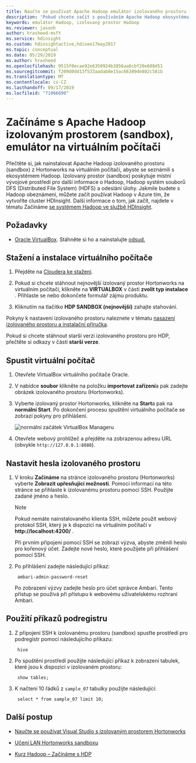 ```yaml
---
title: Naučte se používat Apache Hadoop emulátor izolovaného prostoru (sandbox) – Azure HDInsight
description: 'Pokud chcete začít s používáním Apache Hadoop ekosystému, můžete nastavit izolovaný prostor Hadoop z Hortonworks na virtuálním počítači Azure. '
keywords: emulátor Hadoop, izolovaný prostor Hadoop
ms.reviewer: jasonh
author: hrasheed-msft
ms.service: hdinsight
ms.custom: hdinsightactive,hdiseo17may2017
ms.topic: conceptual
ms.date: 05/29/2019
ms.author: hrasheed
ms.openlocfilehash: 9515f0ecae92e6350924b3856aa6cbf20e608d51
ms.sourcegitcommit: f209d0dd13f533aadab8e15ac66389de802c581b
ms.translationtype: MT
ms.contentlocale: cs-CZ
ms.lasthandoff: 09/17/2019
ms.locfileid: "71066690"
---
```

# <a name="get-started-with-an-apache-hadoop-sandbox-an-emulator-on-a-virtual-machine"></a>Začínáme s Apache Hadoop izolovaným prostorem (sandbox), emulátor na virtuálním počítači

Přečtěte si, jak nainstalovat Apache Hadoop izolovaného prostoru (sandbox) z Hortonworks na virtuálním počítači, abyste se seznámili s ekosystémem Hadoop. Izolovaný prostor (sandbox) poskytuje místní vývojové prostředí pro další informace o Hadoop, Hadoop systém souborů DFS (Distributed File System) (HDFS) a odeslání úlohy. Jakmile budete s Hadoop obeznámeni, můžete začít používat Hadoop v Azure tím, že vytvoříte cluster HDInsight. Další informace o tom, jak začít, najdete v tématu Začínáme [se systémem Hadoop ve službě HDInsight](apache-hadoop-linux-tutorial-get-started.md).

## <a name="prerequisites"></a>Požadavky

* [Oracle VirtualBox](https://www.virtualbox.org/). Stáhněte si ho a nainstalujte [odsud.](https://www.virtualbox.org/wiki/Downloads)

## <a name="download-and-install-the-virtual-machine"></a>Stažení a instalace virtuálního počítače

1. Přejděte na [Cloudera ke stažení](https://www.cloudera.com/downloads/hortonworks-sandbox/hdp.html).

1. Pokud si chcete stáhnout nejnovější izolovaný prostor Hortonworks na virtuálním počítači, klikněte na **VIRTUALBOX** v části **zvolit typ instalace** . Přihlaste se nebo dokončete formulář zájmu produktu.

1. Kliknutím na tlačítko **HDP SANDBOX (nejnovější)** zahajte stahování.

Pokyny k nastavení izolovaného prostoru naleznete v tématu [nasazení izolovaného prostoru a instalační příručka](https://hortonworks.com/tutorial/sandbox-deployment-and-install-guide/section/1/).

Pokud si chcete stáhnout starší verzi izolovaného prostoru pro HDP, přečtěte si odkazy v části **starší verze**.

## <a name="start-the-virtual-machine"></a>Spustit virtuální počítač

1. Otevřete VirtualBox virtuálního počítače Oracle.
1. V nabídce **soubor** klikněte na položku **importovat zařízení**a pak zadejte obrázek izolovaného prostoru (Hortonworks).
1. Vyberte izolovaný prostor Hortonworks, klikněte na **Start**a pak na **normální Start**. Po dokončení procesu spuštění virtuálního počítače se zobrazí pokyny pro přihlášení.

    ![normální začátek VirtualBox Manageru](./media/apache-hadoop-emulator-get-started/virtualbox-normal-start.png)

1. Otevřete webový prohlížeč a přejděte na zobrazenou adresu URL (obvykle `http://127.0.0.1:8888`).

## <a name="set-sandbox-passwords"></a>Nastavit hesla izolovaného prostoru

1. V kroku **Začínáme** na stránce izolovaného prostoru (Hortonworks) vyberte **Zobrazit upřesňující možnosti**. Pomocí informací na této stránce se přihlaste k izolovanému prostoru pomocí SSH. Použijte zadané jméno a heslo.

   > [!NOTE]
   > Pokud nemáte nainstalovaného klienta SSH, můžete použít webový protokol SSH, který je k dispozici na virtuálním počítači v **http://localhost:4200/** .

    Při prvním připojení pomocí SSH se zobrazí výzva, abyste změnili heslo pro kořenový účet. Zadejte nové heslo, které použijete při přihlášení pomocí SSH.

2. Po přihlášení zadejte následující příkaz:

        ambari-admin-password-reset

    Po zobrazení výzvy zadejte heslo pro účet správce Ambari. Tento přístup se používá při přístupu k webovému uživatelskému rozhraní Ambari.

## <a name="use-hive-commands"></a>Použití příkazů podregistru

1. Z připojení SSH k izolovanému prostoru (sandbox) spusťte prostředí pro podregistr pomocí následujícího příkazu:

        hive
2. Po spuštění prostředí použijte následující příkaz k zobrazení tabulek, které jsou k dispozici v izolovaném prostoru:

        show tables;
3. K načtení 10 řádků z `sample_07` tabulky použijte následující:

        select * from sample_07 limit 10;

## <a name="next-steps"></a>Další postup

* [Naučte se používat Visual Studio s izolovaným prostorem Hortonworks](../hdinsight-hadoop-emulator-visual-studio.md)

* [Učení LAN Hortonworks sandboxu](https://hortonworks.com/hadoop-tutorial/learning-the-ropes-of-the-hortonworks-sandbox/)

* [Kurz Hadoop – Začínáme s HDP](https://hortonworks.com/hadoop-tutorial/hello-world-an-introduction-to-hadoop-hcatalog-hive-and-pig/)
